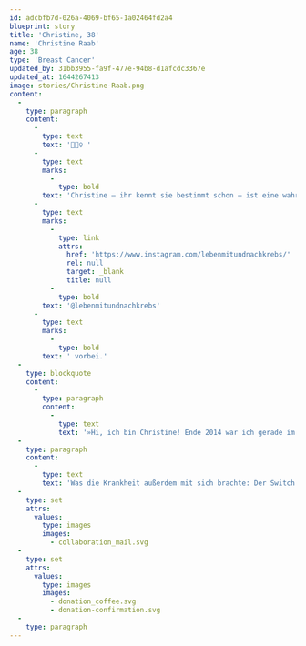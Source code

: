 ```yaml
---
id: adcbfb7d-026a-4069-bf65-1a02464fd2a4
blueprint: story
title: 'Christine, 38'
name: 'Christine Raab'
age: 38
type: 'Breast Cancer'
updated_by: 31bb3955-fa9f-477e-94b8-d1afcdc3367e
updated_at: 1644267413
image: stories/Christine-Raab.png
content:
  -
    type: paragraph
    content:
      -
        type: text
        text: '🧘🏻‍♀️ '
      -
        type: text
        marks:
          -
            type: bold
        text: 'Christine – ihr kennt sie bestimmt schon – ist eine wahre Power-Frau, sie ist Krebsbloggerin, Yoga-Lehrerin und ganzheitlicher Coach! Aufklärung und Unterstützung für Krebspatient:innen sind ihr eine Herzensangelegenheit. Christine war 32, als sie die Diagnose bekam, heute ist sie 38 und Krebsfrei. Schaut doch mal auf ihrem neuen Account '
      -
        type: text
        marks:
          -
            type: link
            attrs:
              href: 'https://www.instagram.com/lebenmitundnachkrebs/'
              rel: null
              target: _blank
              title: null
          -
            type: bold
        text: '@lebenmitundnachkrebs'
      -
        type: text
        marks:
          -
            type: bold
        text: ' vorbei.'
  -
    type: blockquote
    content:
      -
        type: paragraph
        content:
          -
            type: text
            text: '»Hi, ich bin Christine! Ende 2014 war ich gerade im dritten Jahr meiner Selbstständigkeit als Make-up Artist und Schwimmlehrerin und frisch verheiratet als die Diagnose Brustkrebs mein Leben über den Haufen warf. Gut 6 Wochen voller Arzttermine, Untersuchungen und Besprechungen (von Kinderwunschklinik, über Perücke aussuchen zu „Schwimmlehrer einstellen und alles organisieren“) bis es dann mit dem vollen schulmedizinischen Programm losging. Eizellen vorsorglich einfrieren lassen (auf eigene Kosten), OP im Achselbereich, Chemotherapie, brusterhaltende OP und Bestrahlung. Da ich durch die Selbstständigkeit mit sehr vielen Menschen zu tun hatte, entschied ich mich von Anfang an dazu meine Geschichte öffentlich zu machen und habe die komplette Zeit auf YouTube dokumentiert.'
  -
    type: paragraph
    content:
      -
        type: text
        text: 'Was die Krankheit außerdem mit sich brachte: Der Switch von konventioneller Kosmetik auf Naturkosmetik und vegane Produkte (wenn man mal sieht wie viele Inhaltsstoffe den Zusatz tragen „könnte krebserregend sein“…) und die Entscheidung eine Ausbildung zur Yogalehrerin zu machen. Inzwischen habe ich 5 Jahre Antihormontherapie hinter mir und bin nun seit fast einem Jahr in der Pause und hoffe, dass sich der Kinderwunsch nun erfüllen kann. Ich bin gesund und unterstütze und begleite nun andere Menschen als Yogalehrerin und ganzheitlicher Coach. Ein besonderes Herzensthema ist mein Onlinekurs für (ehemalige) Krebspatient:innen, der sowohl die Zeit während als auch nach der Therapie mit Ansätzen aus der Yogaphilosophie ganzheitlich unterstützt.«'
  -
    type: set
    attrs:
      values:
        type: images
        images:
          - collaboration_mail.svg
  -
    type: set
    attrs:
      values:
        type: images
        images:
          - donation_coffee.svg
          - donation-confirmation.svg
  -
    type: paragraph
---
```

